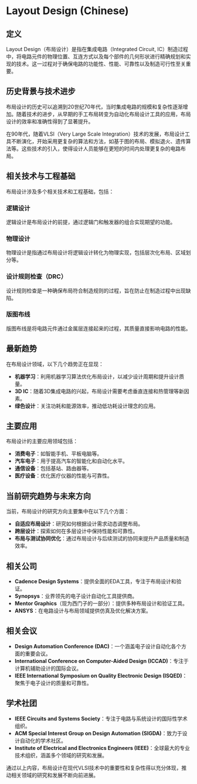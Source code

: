 # Layout Design (Chinese)

## 定义

Layout Design（布局设计）是指在集成电路（Integrated Circuit, IC）制造过程中，将电路元件的物理位置、互连方式以及每个部件的几何形状进行精确规划和实现的技术。这一过程对于确保电路的功能性、性能、可靠性以及制造可行性至关重要。

## 历史背景与技术进步

布局设计的历史可以追溯到20世纪70年代，当时集成电路的规模和复杂性逐渐增加。随着技术的进步，从早期的手工布局转变为自动化布局设计工具的应用，布局设计的效率和准确性得到了显著提升。

在90年代，随着VLSI（Very Large Scale Integration）技术的发展，布局设计工具不断演化，开始采用更复杂的算法和方法，如基于图的布局、模拟退火、遗传算法等。这些技术的引入，使得设计人员能够在更短的时间内处理更复杂的电路布局。

## 相关技术与工程基础

布局设计涉及多个相关技术和工程基础，包括：

### 逻辑设计

逻辑设计是布局设计的前提，通过逻辑门和触发器的组合实现期望的功能。

### 物理设计

物理设计是指通过布局设计将逻辑设计转化为物理实现，包括层次化布局、区域划分等。

### 设计规则检查（DRC）

设计规则检查是一种确保布局符合制造规则的过程，旨在防止在制造过程中出现缺陷。

### 版图布线

版图布线是将电路元件通过金属层连接起来的过程，其质量直接影响电路的性能。

## 最新趋势

在布局设计领域，以下几个趋势正在显现：

- **机器学习**：利用机器学习算法优化布局设计，以减少设计周期和提升设计质量。
- **3D IC**：随着3D集成电路的兴起，布局设计需要考虑垂直连接和热管理等新因素。
- **绿色设计**：关注功耗和能源效率，推动低功耗设计理念的应用。
  
## 主要应用

布局设计的主要应用领域包括：

- **消费电子**：如智能手机、平板电脑等。
- **汽车电子**：用于提高汽车的智能化和自动化水平。
- **通信设备**：包括基站、路由器等。
- **医疗设备**：优化医疗仪器的性能与可靠性。

## 当前研究趋势与未来方向

当前，布局设计的研究方向主要集中在以下几个方面：

- **自适应布局设计**：研究如何根据设计需求动态调整布局。
- **跨层设计**：探索如何在多层设计中保持性能和可靠性。
- **布局与测试协同优化**：通过布局设计与后续测试的协同来提升产品质量和制造效率。

## 相关公司

- **Cadence Design Systems**：提供全面的EDA工具，专注于布局设计和验证。
- **Synopsys**：业界领先的电子设计自动化工具提供商。
- **Mentor Graphics**（现为西门子的一部分）：提供多种布局设计和验证工具。
- **ANSYS**：在电路设计与布局领域提供仿真及优化解决方案。

## 相关会议

- **Design Automation Conference (DAC)**：一个涵盖电子设计自动化各个方面的重要会议。
- **International Conference on Computer-Aided Design (ICCAD)**：专注于计算机辅助设计的国际会议。
- **IEEE International Symposium on Quality Electronic Design (ISQED)**：聚焦于电子设计的质量和可靠性。

## 学术社团

- **IEEE Circuits and Systems Society**：专注于电路与系统设计的国际性学术组织。
- **ACM Special Interest Group on Design Automation (SIGDA)**：致力于设计自动化的学术社区。
- **Institute of Electrical and Electronics Engineers (IEEE)**：全球最大的专业技术组织，涵盖多个领域的研究和发展。

通过以上内容，布局设计在现代VLSI技术中的重要性和复杂性得以充分体现，推动相关领域的研究和发展不断向前进展。